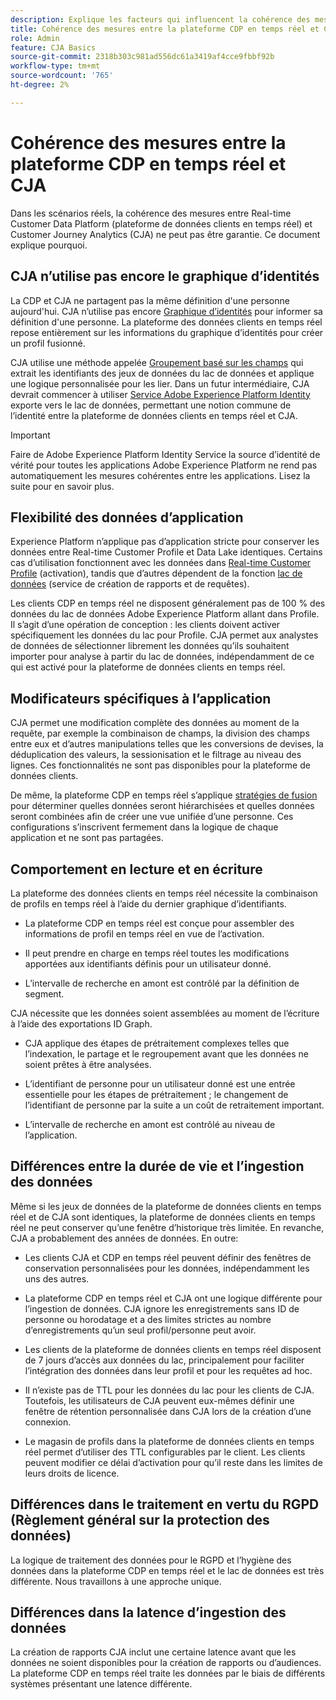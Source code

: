 ```yaml
---
description: Explique les facteurs qui influencent la cohérence des mesures entre Real-time Customer Data Platform (plateforme de données clients en temps réel) et CJA.
title: Cohérence des mesures entre la plateforme CDP en temps réel et CJA
role: Admin
feature: CJA Basics
source-git-commit: 2318b303c981ad556dc61a3419af4cce9fbbf92b
workflow-type: tm+mt
source-wordcount: '765'
ht-degree: 2%

---
```



# Cohérence des mesures entre la plateforme CDP en temps réel et CJA

Dans les scénarios réels, la cohérence des mesures entre Real-time Customer Data Platform (plateforme de données clients en temps réel) et Customer Journey Analytics (CJA) ne peut pas être garantie. Ce document explique pourquoi.

## CJA n’utilise pas encore le graphique d’identités

La CDP et CJA ne partagent pas la même définition d&#39;une personne aujourd&#39;hui. CJA n’utilise pas encore [Graphique d’identités](https://experienceleague.adobe.com/docs/experience-platform/identity/home.html?lang=fr) pour informer sa définition d&#39;une personne. La plateforme des données clients en temps réel repose entièrement sur les informations du graphique d’identités pour créer un profil fusionné.

CJA utilise une méthode appelée [Groupement basé sur les champs](/help/connections/cca/overview.md) qui extrait les identifiants des jeux de données du lac de données et applique une logique personnalisée pour les lier. Dans un futur intermédiaire, CJA devrait commencer à utiliser [Service Adobe Experience Platform Identity](https://experienceleague.adobe.com/docs/experience-platform/identity/home.html?lang=en) exporte vers le lac de données, permettant une notion commune de l’identité entre la plateforme de données clients en temps réel et CJA.

>[!IMPORTANT]
>
>Faire de Adobe Experience Platform Identity Service la source d’identité de vérité pour toutes les applications Adobe Experience Platform ne rend pas automatiquement les mesures cohérentes entre les applications. Lisez la suite pour en savoir plus.

## Flexibilité des données d’application

Experience Platform n’applique pas d’application stricte pour conserver les données entre Real-time Customer Profile et Data Lake identiques. Certains cas d’utilisation fonctionnent avec les données dans [Real-time Customer Profile](https://experienceleague.adobe.com/docs/experience-platform/rtcdp/profile/profile-overview.html?lang=en) (activation), tandis que d’autres dépendent de la fonction [lac de données](https://business.adobe.com/blog/basics/data-lake) (service de création de rapports et de requêtes).

Les clients CDP en temps réel ne disposent généralement pas de 100 % des données du lac de données Adobe Experience Platform allant dans Profile. Il s’agit d’une opération de conception : les clients doivent activer spécifiquement les données du lac pour Profile. CJA permet aux analystes de données de sélectionner librement les données qu’ils souhaitent importer pour analyse à partir du lac de données, indépendamment de ce qui est activé pour la plateforme de données clients en temps réel.

## Modificateurs spécifiques à l’application

CJA permet une modification complète des données au moment de la requête, par exemple la combinaison de champs, la division des champs entre eux et d’autres manipulations telles que les conversions de devises, la déduplication des valeurs, la sessionisation et le filtrage au niveau des lignes. Ces fonctionnalités ne sont pas disponibles pour la plateforme de données clients.

De même, la plateforme CDP en temps réel s’applique [stratégies de fusion](https://experienceleague.adobe.com/docs/experience-platform/profile/merge-policies/overview.html?lang=en) pour déterminer quelles données seront hiérarchisées et quelles données seront combinées afin de créer une vue unifiée d’une personne. Ces configurations s’inscrivent fermement dans la logique de chaque application et ne sont pas partagées.

## Comportement en lecture et en écriture

La plateforme des données clients en temps réel nécessite la combinaison de profils en temps réel à l’aide du dernier graphique d’identifiants.

* La plateforme CDP en temps réel est conçue pour assembler des informations de profil en temps réel en vue de l’activation.

* Il peut prendre en charge en temps réel toutes les modifications apportées aux identifiants définis pour un utilisateur donné.

* L’intervalle de recherche en amont est contrôlé par la définition de segment.

CJA nécessite que les données soient assemblées au moment de l’écriture à l’aide des exportations ID Graph.

* CJA applique des étapes de prétraitement complexes telles que l’indexation, le partage et le regroupement avant que les données ne soient prêtes à être analysées.

* L’identifiant de personne pour un utilisateur donné est une entrée essentielle pour les étapes de prétraitement ; le changement de l’identifiant de personne par la suite a un coût de retraitement important.

* L’intervalle de recherche en amont est contrôlé au niveau de l’application.

## Différences entre la durée de vie et l’ingestion des données

Même si les jeux de données de la plateforme de données clients en temps réel et de CJA sont identiques, la plateforme de données clients en temps réel ne peut conserver qu’une fenêtre d’historique très limitée. En revanche, CJA a probablement des années de données. En outre:

* Les clients CJA et CDP en temps réel peuvent définir des fenêtres de conservation personnalisées pour les données, indépendamment les uns des autres.

* La plateforme CDP en temps réel et CJA ont une logique différente pour l’ingestion de données. CJA ignore les enregistrements sans ID de personne ou horodatage et a des limites strictes au nombre d’enregistrements qu’un seul profil/personne peut avoir.

* Les clients de la plateforme de données clients en temps réel disposent de 7 jours d’accès aux données du lac, principalement pour faciliter l’intégration des données dans leur profil et pour les requêtes ad hoc.

* Il n’existe pas de TTL pour les données du lac pour les clients de CJA. Toutefois, les utilisateurs de CJA peuvent eux-mêmes définir une fenêtre de rétention personnalisée dans CJA lors de la création d’une connexion.

* Le magasin de profils dans la plateforme de données clients en temps réel permet d’utiliser des TTL configurables par le client. Les clients peuvent modifier ce délai d’activation pour qu’il reste dans les limites de leurs droits de licence.

## Différences dans le traitement en vertu du RGPD (Règlement général sur la protection des données)

La logique de traitement des données pour le RGPD et l’hygiène des données dans la plateforme CDP en temps réel et le lac de données est très différente. Nous travaillons à une approche unique.

## Différences dans la latence d’ingestion des données

La création de rapports CJA inclut une certaine latence avant que les données ne soient disponibles pour la création de rapports ou d’audiences. La plateforme CDP en temps réel traite les données par le biais de différents systèmes présentant une latence différente.